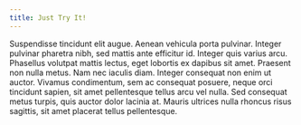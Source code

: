 ```yaml
---
title: Just Try It!
---
```


Suspendisse tincidunt elit augue. Aenean vehicula porta pulvinar. Integer pulvinar pharetra nibh, sed mattis ante efficitur id. Integer quis varius arcu. Phasellus volutpat mattis lectus, eget lobortis ex dapibus sit amet. Praesent non nulla metus. Nam nec iaculis diam. Integer consequat non enim ut auctor. Vivamus condimentum, sem ac consequat posuere, neque orci tincidunt sapien, sit amet pellentesque tellus arcu vel nulla. Sed consequat metus turpis, quis auctor dolor lacinia at. Mauris ultrices nulla rhoncus risus sagittis, sit amet placerat tellus pellentesque.